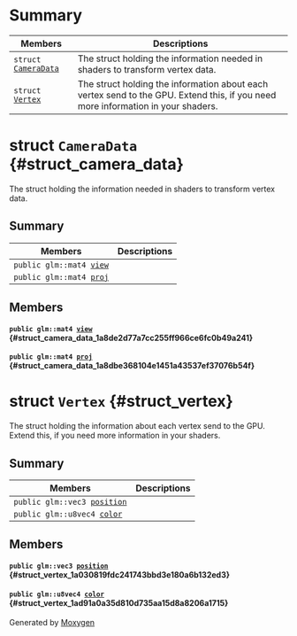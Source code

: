 # Summary

 Members                        | Descriptions                                
--------------------------------|---------------------------------------------
`struct `[`CameraData`](#struct_camera_data) | The struct holding the information needed in shaders to transform vertex data.
`struct `[`Vertex`](#struct_vertex) | The struct holding the information about each vertex send to the GPU. Extend this, if you need more information in your shaders.

# struct `CameraData` {#struct_camera_data}

The struct holding the information needed in shaders to transform vertex data.

## Summary

 Members                        | Descriptions                                
--------------------------------|---------------------------------------------
`public glm::mat4 `[`view`](#struct_camera_data_1a8de2d77a7cc255ff966ce6fc0b49a241) | 
`public glm::mat4 `[`proj`](#struct_camera_data_1a8dbe368104e1451a43537ef37076b54f) | 

## Members

#### `public glm::mat4 `[`view`](#struct_camera_data_1a8de2d77a7cc255ff966ce6fc0b49a241) {#struct_camera_data_1a8de2d77a7cc255ff966ce6fc0b49a241}

#### `public glm::mat4 `[`proj`](#struct_camera_data_1a8dbe368104e1451a43537ef37076b54f) {#struct_camera_data_1a8dbe368104e1451a43537ef37076b54f}

# struct `Vertex` {#struct_vertex}

The struct holding the information about each vertex send to the GPU. Extend this, if you need more information in your shaders.

## Summary

 Members                        | Descriptions                                
--------------------------------|---------------------------------------------
`public glm::vec3 `[`position`](#struct_vertex_1a030819fdc241743bbd3e180a6b132ed3) | 
`public glm::u8vec4 `[`color`](#struct_vertex_1ad91a0a35d810d735aa15d8a8206a1715) | 

## Members

#### `public glm::vec3 `[`position`](#struct_vertex_1a030819fdc241743bbd3e180a6b132ed3) {#struct_vertex_1a030819fdc241743bbd3e180a6b132ed3}

#### `public glm::u8vec4 `[`color`](#struct_vertex_1ad91a0a35d810d735aa15d8a8206a1715) {#struct_vertex_1ad91a0a35d810d735aa15d8a8206a1715}

Generated by [Moxygen](https://sourcey.com/moxygen)